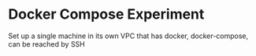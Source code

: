 # Docker Compose Experiment

Set up a single machine in its own VPC that has docker, docker-compose, can be reached by SSH

